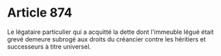 # Article 874

Le légataire particulier qui a acquitté la dette dont l'immeuble légué était grevé demeure subrogé aux droits du créancier contre les héritiers et successeurs à titre universel.